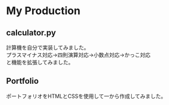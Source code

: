 # My Production
## calculator.py
計算機を自分で実装してみました。<br>
プラスマイナス対応→四則演算対応→小数点対応→かっこ対応<br>
と機能を拡張してみました。

## Portfolio
ポートフォリオをHTMLとCSSを使用して一から作成してみました。
